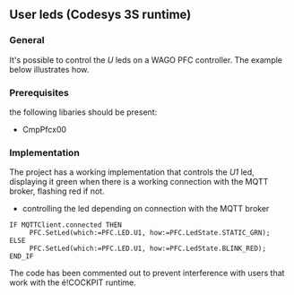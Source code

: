 ## User leds (Codesys 3S runtime)

### __General__

It's possible to control the *U* leds on a WAGO PFC controller. The example below illustrates how.

### __Prerequisites__
the following libaries should be present:

- CmpPfcx00

### __Implementation__
The project has a working implementation that controls the *U1* led, displaying it green when there is a working connection with the MQTT broker, flashing red if not.

- controlling the led depending on connection with the MQTT broker
```
IF MQTTClient.connected THEN
     PFC.SetLed(which:=PFC.LED.U1, how:=PFC.LedState.STATIC_GRN);
ELSE
     PFC.SetLed(which:=PFC.LED.U1, how:=PFC.LedState.BLINK_RED);
END_IF 
```
The code has been commented out to prevent interference with users that work with the é!COCKPIT runtime.
